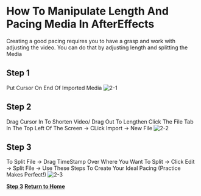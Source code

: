 # How To Manipulate Length And Pacing Media In AfterEffects

Creating a good pacing requires you to have a grasp and work with adjusting the video. You can do that by adjusting length and splitting the Media

## Step 1

Put Cursor On End Of Imported Media
![2-1](https://user-images.githubusercontent.com/97974825/204563828-7c7669c6-7929-4c91-bc31-55d234084eaa.png)


## Step 2

Drag Cursor In To Shorten Video/ Drag Out To Lengthen
Click The File Tab In The Top Left Of The Screen -> CLick Import -> New File
![2-2](https://user-images.githubusercontent.com/97974825/204563860-4378cf12-1964-4fe0-bc31-43ba2f999c07.png)

## Step 3
To Split File -> Drag TimeStamp Over Where You Want To Split -> Click Edit -> Split File -> Use These Steps To Create Your Ideal Pacing (Practice Makes Perfect!)
![2-3](https://user-images.githubusercontent.com/97974825/204563906-0308ce34-48ab-4090-ab81-5df8d6e9299b.png)

[**Step 3**](README.md)
[**Return to Home**](README.md)
